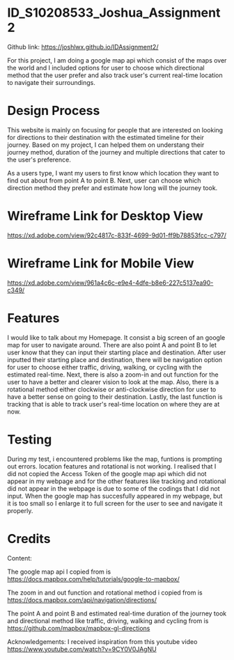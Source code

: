 # ID_S10208533_Joshua_Assignment2

Github link: https://joshlwx.github.io/IDAssignment2/

For this project, I am doing a google map api which consist of the maps over the world and I included options for user to choose which directional method that the user prefer and also track user's current real-time location to navigate their surroundings.

# Design Process

This website is mainly on focusing for people that are interested on looking for directions to their destination with the estimated timeline for their journey. Based on my project, I can helped them on understang their journey method, duration of the journey and multiple directions that cater to the user's  preference.

As a users type, I want my users to first know which location they want to find out about from point A to point B. Next, user can choose which direction method they prefer and estimate how long will the journey took.

# Wireframe Link for Desktop View
https://xd.adobe.com/view/92c4817c-833f-4699-9d01-ff9b78853fcc-c797/

# Wireframe Link for Mobile View
https://xd.adobe.com/view/961a4c6c-e9e4-4dfe-b8e6-227c5137ea90-c349/

# Features

I would like to talk about my Homepage. It consist a big screen of an google map for user to navigate around. There are also point A and point B to let user know that they can input their starting place and destination. After user inputted their starting place and destination, there will be navigation option for user to choose either traffic, driving, walking, or cycling with the estimated real-time. Next, there is also a zoom-in and out function for the user to have a better and clearer vision to look at the map. Also, there is a rotational method either clockwise or anti-clockwise direction for user to have a better sense on going to their destination. Lastly, the last function is tracking that is able to track user's real-time location on where they are at now. 


# Testing

During my test, i encountered problems like the map, funtions is prompting out errors. location features and rotational is not working. I realised that I did not copied the Access Token of the google map api which did not appear in my webpage and for the other features like tracking and rotational did not appear in the webpage is due to some of the codings that I did not input. When the google map has succesfully appeared in my webpage, but it is too small so I enlarge it to full screen for the user to see and navigate it properly.

# Credits
Content:

The google map api I copied from is 
https://docs.mapbox.com/help/tutorials/google-to-mapbox/

The zoom in and out function and rotational method i copied from is
https://docs.mapbox.com/api/navigation/directions/

The point A and point B and estimated real-time duration of the journey took and directional method like traffic, driving, walking and cycling from is
https://github.com/mapbox/mapbox-gl-directions

Acknowledgements:
I received inspiration from this youtube video
https://www.youtube.com/watch?v=9CY0V0JAgNU
